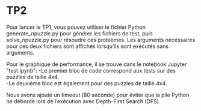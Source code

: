 # TP2

Pour lancer le TP1, vous pouvez utiliser le fichier Python generate_npuzzle.py pour générer les fichiers de test, 
puis solve_npuzzle.py pour résoudre ces problèmes. Les arguments nécessaires pour ces deux fichiers sont affichés lorsqu’ils sont exécutés sans arguments.

Pour le graphique de performance, il se trouve dans le notebook Jupyter "test.ipynb":
-Le premier bloc de code correspond aux tests sur des puzzles de taille 4x4.  
-Le deuxième bloc est également pour des puzzles de taille 4x4.  

Nous avons ajouté un timeout (80 seconde) pour éviter que la pile Python ne déborde lors de l’exécution avec Depth-First Search (DFS).
